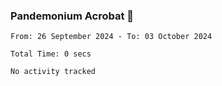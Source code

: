 ### Pandemonium Acrobat 🤸

<!--START_SECTION:waka-->

```all_time
From: 26 September 2024 - To: 03 October 2024

Total Time: 0 secs

No activity tracked
```

<!--END_SECTION:waka-->

